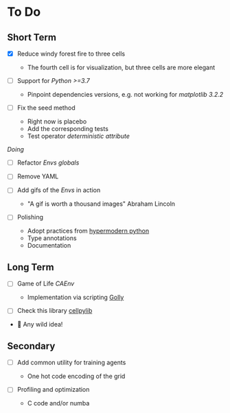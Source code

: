 # To Do

## Short Term

- [x] Reduce windy forest fire to three cells

  - The fourth cell is for visualization, but three cells are more elegant

- [ ] Support for _Python >=3.7_

  - Pinpoint dependencies versions, e.g. not working for _matplotlib  3.2.2_

- [ ] Fix the seed method

  - Right now is placebo
  - Add the corresponding tests
  - Test operator _deterministic attribute_

_Doing_
- [ ] Refactor _Envs globals_
- [ ] Remove YAML

- [ ] Add gifs of the _Envs_ in action

  - "A gif is worth a thousand images" Abraham Lincoln

- [ ] Polishing

  - Adopt practices from [hypermodern python](https://cjolowicz.github.io/posts/hypermodern-python-01-setup/)
  - Type annotations
  - Documentation

## Long Term

- [ ] Game of Life _CAEnv_

  - Implementation via scripting [Golly](http://golly.sourceforge.net/)

- [ ] Check this library [cellpylib](https://github.com/lantunes/cellpylib)

- :goggles: Any wild idea!

## Secondary

- [ ] Add common utility for training agents

  - One hot code encoding of the grid

- [ ] Profiling and optimization

  - C code and/or numba

